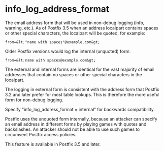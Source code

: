 # info_log_address_format 

 The email address form that will be used in non-debug logging
(info, warning, etc.). As of Postfix 3.5 when an address localpart
contains spaces or other special characters, the localpart will be
quoted, for example: 



    from=&lt;"name with spaces"@example.com&gt;



 Older Postfix versions would log the internal (unquoted) form: 



    from=&lt;name with spaces@example.com&gt;



 The external and internal forms are identical for the vast
majority of email addresses that contain no spaces or other special
characters in the localpart. 

 The logging in external form is consistent with the address
form that Postfix 3.2 and later prefer for most table lookups. This
is therefore the more useful form for non-debug logging. 

 Specify "info_log_address_format = internal" for backwards
compatibility. 

 Postfix uses the unquoted form internally, because an attacker
can specify an email address in different forms by playing games
with quotes and backslashes. An attacker should not be able to use
such games to circumvent Postfix access policies. 

 This feature is available in Postfix 3.5 and later. 


